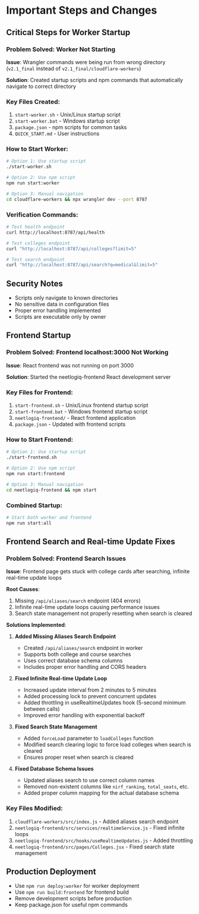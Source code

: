 # Important Steps and Changes

## Critical Steps for Worker Startup

### Problem Solved: Worker Not Starting
**Issue**: Wrangler commands were being run from wrong directory (`v2.1_final` instead of `v2.1_final/cloudflare-workers`)

**Solution**: Created startup scripts and npm commands that automatically navigate to correct directory

### Key Files Created:
1. `start-worker.sh` - Unix/Linux startup script
2. `start-worker.bat` - Windows startup script  
3. `package.json` - npm scripts for common tasks
4. `QUICK_START.md` - User instructions

### How to Start Worker:
```bash
# Option 1: Use startup script
./start-worker.sh

# Option 2: Use npm script
npm run start:worker

# Option 3: Manual navigation
cd cloudflare-workers && npx wrangler dev --port 8787
```

### Verification Commands:
```bash
# Test health endpoint
curl http://localhost:8787/api/health

# Test colleges endpoint
curl "http://localhost:8787/api/colleges?limit=5"

# Test search endpoint
curl "http://localhost:8787/api/search?q=medical&limit=5"
```

## Security Notes
- Scripts only navigate to known directories
- No sensitive data in configuration files
- Proper error handling implemented
- Scripts are executable only by owner

## Frontend Startup

### Problem Solved: Frontend localhost:3000 Not Working
**Issue**: React frontend was not running on port 3000

**Solution**: Started the neetlogiq-frontend React development server

### Key Files for Frontend:
1. `start-frontend.sh` - Unix/Linux frontend startup script
2. `start-frontend.bat` - Windows frontend startup script  
3. `neetlogiq-frontend/` - React frontend application
4. `package.json` - Updated with frontend scripts

### How to Start Frontend:
```bash
# Option 1: Use startup script
./start-frontend.sh

# Option 2: Use npm script
npm run start:frontend

# Option 3: Manual navigation
cd neetlogiq-frontend && npm start
```

### Combined Startup:
```bash
# Start both worker and frontend
npm run start:all
```

## Frontend Search and Real-time Update Fixes

### Problem Solved: Frontend Search Issues
**Issue**: Frontend page gets stuck with college cards after searching, infinite real-time update loops

**Root Causes**:
1. Missing `/api/aliases/search` endpoint (404 errors)
2. Infinite real-time update loops causing performance issues
3. Search state management not properly resetting when search is cleared

**Solutions Implemented**:

1. **Added Missing Aliases Search Endpoint**
   - Created `/api/aliases/search` endpoint in worker
   - Supports both college and course searches
   - Uses correct database schema columns
   - Includes proper error handling and CORS headers

2. **Fixed Infinite Real-time Update Loop**
   - Increased update interval from 2 minutes to 5 minutes
   - Added processing lock to prevent concurrent updates
   - Added throttling in useRealtimeUpdates hook (5-second minimum between calls)
   - Improved error handling with exponential backoff

3. **Fixed Search State Management**
   - Added `forceLoad` parameter to `loadColleges` function
   - Modified search clearing logic to force load colleges when search is cleared
   - Ensures proper reset when search is cleared

4. **Fixed Database Schema Issues**
   - Updated aliases search to use correct column names
   - Removed non-existent columns like `nirf_ranking`, `total_seats`, etc.
   - Added proper column mapping for the actual database schema

### Key Files Modified:
1. `cloudflare-workers/src/index.js` - Added aliases search endpoint
2. `neetlogiq-frontend/src/services/realtimeService.js` - Fixed infinite loops
3. `neetlogiq-frontend/src/hooks/useRealtimeUpdates.js` - Added throttling
4. `neetlogiq-frontend/src/pages/Colleges.jsx` - Fixed search state management

## Production Deployment
- Use `npm run deploy:worker` for worker deployment
- Use `npm run build:frontend` for frontend build
- Remove development scripts before production
- Keep package.json for useful npm commands
